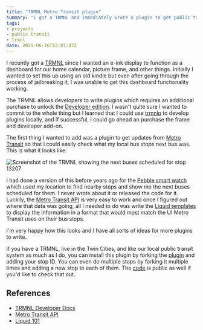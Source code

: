 ```yaml
---
title: "TRMNL Metro Transit plugin"
summary: "I got a TRMNL and immediately wrote a plugin to get public transit info for my local bus stops"
tags:
- projects
- public transit
- trmnl
date: 2025-06-16T13:07:47Z
---
```


I recently got a [TRMNL](https://usetrmnl.com) since I wanted an e-ink display to function as a dashboard for our home
calendar, picture frame, and other things. Initially I wanted to set this up using an old kindle but even after going
through the process of jailbreaking it, I was unable to get this dashboard functionality working.

The TRMNL allows developers to write plugins which requires an additional purchase to unlock the [Developer edition](https://usetrmnl.com/blog/developer-edition).
I wasn't quite sure I wanted to commit to the whole thing but I learned that I could use [trmnlp](https://github.com/usetrmnl/trmnlp)
to develop plugins locally, and if successful, I could go ahead an purchase the frame and developer add-on.

The first thing I wanted to add was a plugin to get updates from [Metro Transit](https://www.metrotransit.org/) so that I
could easily check what my local bus stops next bus was. This is what it looks like:

![Screenshot of the TRMNL showing the next buses scheduled for stop 13207](/assets/images/projects/trmnl-metrotransit.png)

I had done a version of this before years ago for the [Pebble smart watch](https://en.wikipedia.org/wiki/Pebble_(watch))
which used my location to find nearby stops and show me the next buses scheduled for them. I never wrote about it or released
the code for it. Luckily, the [Metro Transit API](https://svc.metrotransit.org/swagger/index.html) is very easy to work
and once I figured out where that data was going, all I needed to do was write the [Liquid templates](https://help.usetrmnl.com/en/articles/10671186-liquid-101)
to display the information in a format that would most match the UI Metro Transit uses on their bus stops.

I'm very happy how this looks and I have all sorts of ideas for more plugins to write.

If you have a TRMNL, live in the Twin Cities, and like our local public transit system as much as I do, you can install this
plugin by forking the [plugin](https://usetrmnl.com/recipes/95919) and adding your stop ID. You can even do multiple stops
by forking it multiple times and adding a new stop to each of them. The [code](https://github.com/benjifs/trmnl-metrotransit)
is public as well if you'd like to check that out.

## References
- [TRMNL Developer Docs](https://docs.usetrmnl.com/go)
- [Metro Transit API](https://svc.metrotransit.org/swagger/index.html)
- [Liquid 101](https://help.usetrmnl.com/en/articles/10671186-liquid-101)